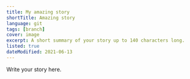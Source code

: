 ```yaml
---
title: My amazing story
shortTitle: Amazing story
language: git
tags: [branch]
cover: image
excerpt: A short summary of your story up to 140 characters long.
listed: true
dateModified: 2021-06-13
---
```


Write your story here.
